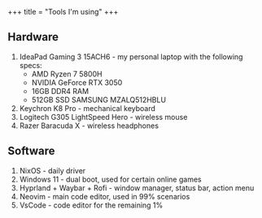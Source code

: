 +++
title = "Tools I'm using"
+++

## Hardware

1. IdeaPad Gaming 3 15ACH6 - my personal laptop with the following specs:
    - AMD Ryzen 7 5800H
    - NVIDIA GeForce RTX 3050
    - 16GB DDR4 RAM
    - 512GB SSD SAMSUNG MZALQ512HBLU
2. Keychron K8 Pro - mechanical keyboard
3. Logitech G305 LightSpeed Hero - wireless mouse
4. Razer Baracuda X - wireless headphones

## Software

1. NixOS - daily driver
2. Windows 11 - dual boot, used for certain online games
3. Hyprland + Waybar + Rofi - window manager, status bar, action menu
4. Neovim - main code editor, used in 99% scenarios
5. VsCode - code editor for the remaining 1%

